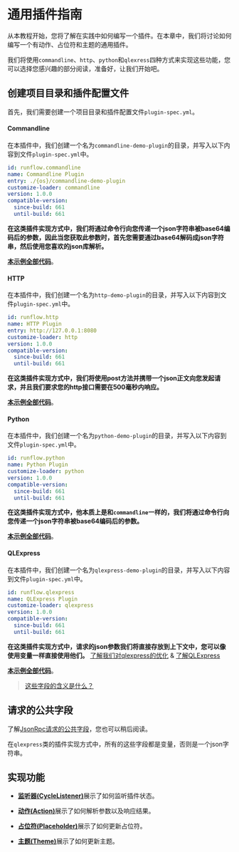 # 通用插件指南

从本教程开始，您将了解在实践中如何编写一个插件。在本章中，我们将讨论如何编写一个有动作、占位符和主题的通用插件。

我们将使用`commandline`、`http`、`python`和`qlexress`四种方式来实现这些功能，您可以选择您感兴趣的部分阅读，准备好，让我们开始吧。

## 创建项目目录和插件配置文件

首先，我们需要创建一个项目目录和插件配置文件`plugin-spec.yml`。

<!-- tabs:start -->

#### **Commandline**

在本插件中，我们创建一个名为`commandline-demo-plugin`的目录，并写入以下内容到文件`plugin-spec.yml`中。

```yaml
id: runflow.commandline
name: Commandline Plugin
entry: ./{os}/commandline-demo-plugin
customize-loader: commandline
version: 1.0.0
compatible-version:
  since-build: 661
  until-build: 661
```

**在这类插件实现方式中，我们将通过命令行向您传递一个json字符串被base64编码后的参数，因此当您获取此参数时，首先您需要通过base64解码成json字符串，然后使用您喜欢的json库解析。**

[**本示例全部代码**](https://github.com/myrestop/myflow-plugin-guide/tree/master/general-plugin-guide/commandline-demo-plugin)。

#### **HTTP**

在本插件中，我们创建一个名为`http-demo-plugin`的目录，并写入以下内容到文件`plugin-spec.yml`中。

```yaml
id: runflow.http
name: HTTP Plugin
entry: http://127.0.0.1:8080
customize-loader: http
version: 1.0.0
compatible-version:
  since-build: 661
  until-build: 661
```

**在这类插件实现方式中，我们将使用post方法并携带一个json正文向您发起请求，并且我们要求您的http接口需要在500毫秒内响应。** 

[**本示例全部代码**](https://github.com/myrestop/myflow-plugin-guide/tree/master/general-plugin-guide/http-demo-plugin)。

#### **Python**

在本插件中，我们创建一个名为`python-demo-plugin`的目录，并写入以下内容到文件`plugin-spec.yml`中。

```yaml
id: runflow.python
name: Python Plugin
customize-loader: python
version: 1.0.0
compatible-version:
  since-build: 661
  until-build: 661
```

**在这类插件实现方式中，他本质上是和`commandline`一样的，我们将通过命令行向您传递一个json字符串被base64编码后的参数。**

[**本示例全部代码**](https://github.com/myrestop/myflow-plugin-guide/tree/master/general-plugin-guide/python-demo-plugin)。

#### **QLExpress**

在本插件中，我们创建一个名为`qlexpress-demo-plugin`的目录，并写入以下内容到文件`plugin-spec.yml`中。

```yaml
id: runflow.qlexpress
name: QLExpress Plugin
customize-loader: qlexpress
version: 1.0.0
compatible-version:
  since-build: 661
  until-build: 661
```

**在这类插件实现方式中，请求的json参数我们将直接存放到上下文中，您可以像使用变量一样直接使用他们。** [了解我们对qlexpress的优化](appendix/qlexpress.md#qlexpress) & [了解QLExpress](https://github.com/alibaba/QLExpress)

[**本示例全部代码**](https://github.com/myrestop/myflow-plugin-guide/tree/master/general-plugin-guide/qlexpress-demo-plugin)。

<!-- tabs:end -->

> [这些字段的含义是什么？](appendix/plugin_specification.md#pluginspecification)

## 请求的公共字段

了解[JsonRpc请求的公共字段](appendix/json_rpc.md#jsonrpc请求的公共字段)，您也可以稍后阅读。

在`qlexpress`类的插件实现方式中，所有的这些字段都是变量，否则是一个json字符串。

## 实现功能

- [**监听器(CycleListener)**](general-plugin-guide/cycle-listener.md#监听器cyclelistener)展示了如何监听插件状态。

- [**动作(Action)**](general-plugin-guide/action.md#动作action)展示了如何解析参数以及响应结果。

- [**占位符(Placeholder)**](general-plugin-guide/placeholder.md#占位符placeholder)展示了如何更新占位符。

- [**主题(Theme)**](general-plugin-guide/theme.md#主题theme)展示了如何更新主题。